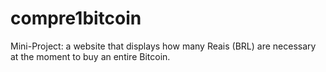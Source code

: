 # compre1bitcoin
Mini-Project: a website that displays how many Reais (BRL) are necessary at the moment to buy an entire Bitcoin.
